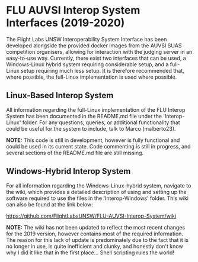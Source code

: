 # FLU AUVSI Interop System Interfaces (2019-2020)

The Flight Labs UNSW Interoperability System Interface has been developed alongside the provided docker images from the AUVSI SUAS competition organisers, allowing for interaction with the judging server in an easy-to-use way. Currently, there exist two interfaces that can be used, a Windows-Linux hybrid system requiring considerable setup, and a full-Linux setup requiring much less setup. It is therefore recommended that, where possible, the full-Linux implementation is used where possible.  

## Linux-Based Interop System

All information regarding the full-Linux implementation of the FLU Interop System has been documented in the README.md file under the 'Interop-Linux' folder. For any questions, queries, or additional functionality that could be useful for the system to include, talk to Marco (malberto23).

**NOTE:** This code is still in development, however is fully functional and could be used in its current state. Code commenting is still in progress, and several sections of the README.md file are still missing.  

## Windows-Hybrid Interop System

For all information regarding the Windows-Linux-hybrid system, navigate to the wiki, which provides a detailed description of using and setting up the software required to use the files in the 'Interop-Windows' folder. This wiki can also be found at the link below:  

https://github.com/FlightLabsUNSW/FLU-AUVSI-Interop-System/wiki  

**NOTE:** The wiki has not been updated to reflect the most recent changes for the 2019 version, however contains most of the required information. The reason for this lack of update is predominately due to the fact that it is no longer in use, is quite inefficient and clunky, and honestly don't know why I did it like that in the first place... Shell scripting rules the world!  
